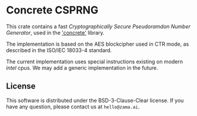 # Concrete CSPRNG

This crate contains a fast *Cryptographically Secure Pseudoramdon Number Generator*, used in the
['concrete'](https://crates.io/crates/concrete) library.

The implementation is based on the AES blockcipher used in CTR mode, as described in the ISO/IEC
18033-4 standard.

The current implementation uses special instructions existing on modern *intel* cpus. We may add a
generic implementation in the future.

## License

This software is distributed under the BSD-3-Clause-Clear license. If you have any question,
please contact us at `hello@zama.ai`.

